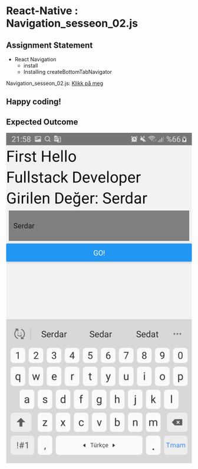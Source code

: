 # React-Native : Navigation_sesseon_02.js

## Assignment Statement
- React Navigation
    - install
    - Installing createBottomTabNavigator

Navigation_sesseon_02.js: [Klikk på meg](https://github.com/serdardurmus/React-Native-koder/blob/main/learnReactNative/src/Navigation_sesseon_02/Router.js)

## Happy coding!

## Expected Outcome

![Navigation_sesseon_02.js](./Images/Navigation_sesseon_02.jpg)

